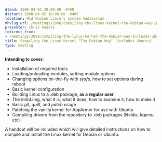 ```yaml
---
dtend: 2008-04-02 20:00:00 -0400
dtstart: 2008-04-02 18:00:00 -0400
location: Mid Hudson Library System Auditorium
mhvlug_url: /meetings/2008/compiling-the-linux-kernel-the-debian-way-includes-ubuntu
presenter: Chris Knadle
redirect_from:
- /meetings/2008/compiling-the-linux-kernel-the-debian-way-includes-ubuntu
title: Compiling the Linux Kernel "The Debian Way" (includes Ubuntu)
type: meeting
---
```



**Intending to cover:**
- Installation of required tools
- Loading/unloading modules, setting module options
- Changing options on-the-fly with *sysfs*, how to set options during reboot
- Basic kernel configuration
- Building Linux to a .deb package, **as a regular user**
- The initrd.img, what it is, what it does, how to examine it, how to make it
- Basic *git*, *quilt*, and *patch* usage
- Patching the vanilla kernel for AppArmor for use with Ubuntu
- Compiling drivers from the repository to .deb packages (Nvidia, kqemu, etc)

A handout will be included which will give detailed instructions on how to compile and install the Linux kernel for Debian or Ubuntu.